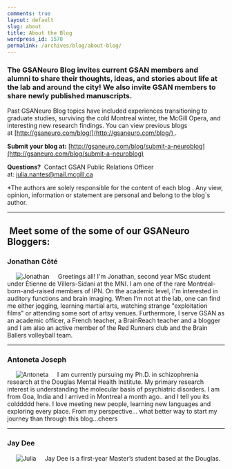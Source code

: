 ```yaml
---
comments: true
layout: default
slug: about
title: About the Blog
wordpress_id: 1578
permalink: /archives/blog/about-blog/
---
```


### The GSANeuro Blog invites current GSAN members and alumni to share their thoughts, ideas, and stories about life at the lab and around the city! We also invite GSAN members to share newly published manuscripts.   

Past GSANeuro Blog topics have included experiences transitioning to graduate studies, surviving the cold Montreal winter, the McGill Opera, and interesting new research findings. You can view previous blogs at [http://gsaneuro.com/blog/](http://gsaneuro.com/blog/) .

**Submit your blog at:** [http://gsaneuro.com/blog/submit-a-neuroblog](http://gsaneuro.com/blog/submit-a-neuroblog)

**Questions?**  Contact GSAN Public Relations Officer at: [julia.nantes@mail.mcgill.ca](mailto:julia.nantes@mail.mcgill.ca)
 

*The authors are solely responsible for the content of each blog . Any view, opinion, information or statement are personal and belong to the blog`s author.

______________________________________


##  Meet some of the some of our GSANeuro Bloggers: 



### **Jonathan Côté**

<img align="left" src="https://gsaneuro.files.wordpress.com/2014/02/johnathancote1.jpg?w=225" alt="Jonathan" hspace="20"> Greetings all! I'm Jonathan, second year MSc student under Étienne de Villers-Sidani at the MNI. I am one of the rare Montréal-born-and-raised members of IPN. On the academic level, I'm interested in auditory functions and brain imaging. When I'm not at the lab, one can find me either jogging, learning martial arts, watching strange "exploitation films" or attending some sort of artsy venues.
Furthermore, I serve GSAN as an academic officer, a French teacher, a BrainReach teacher and a blogger and I am also an active member of the Red Runners club and the Brain Ballers volleyball team.
<br>

___________________


### **Antoneta Joseph**
<img align="left" src="http://gsaneuro.files.wordpress.com/2014/02/img_8455.jpg?w=300" alt="Antoneta" hspace="20"> I am currently pursuing my Ph.D. in schizophrenia research at the Douglas Mental Health Institute. My primary research interest is understanding the molecular basis of psychiatric disorders. I am from Goa, India and I arrived in Montreal a month ago.. and I tell you its colddddd here. I love meeting new people, learning new languages and exploring every place. From my perspective... what better way to start my journey than through this blog...cheers
<br>

__________________________


### **Jay Dee**
<img align="left" src="http://gsaneuro.files.wordpress.com/2014/02/julia.jpg?w=226" alt="Julia" hspace="20"> Jay Dee is a first-year Master’s student based at the Douglas.
